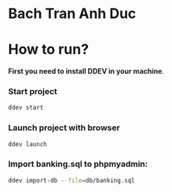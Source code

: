 # Bach Tran Anh Duc

# How to run?

**First you need to install DDEV in your machine**.

### Start project

```bash
ddev start
```

### Launch project with browser

``` bash
ddev launch
```

### Import banking.sql to phpmyadmin:

``` bash
ddev import-db --file=db/banking.sql
```